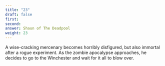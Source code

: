 ```yaml
---
title: "23"
draft: false
first: 
second:
answer: Shaun of The Deadpool
weight: 23
---
```

A wise-cracking mercenary becomes horribly disfigured, but also immortal after a rogue experiment. As the zombie apocalypse approaches, he decides to go to the Winchester and wait for it all to blow over.